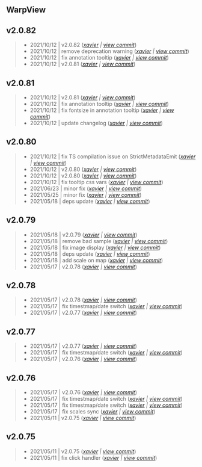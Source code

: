 WarpView
---

## v2.0.82

> +  2021/10/12  | v2.0.82  (*[xavier](marin.xavier@gmail.com) | [view commit](https://github.com/senx/warpview/commit/33906a3f953babfa7baf39bd1988f6d3cb2f8fdc)*)
> +  2021/10/12  | remove deprecation warning  (*[xavier](marin.xavier@gmail.com) | [view commit](https://github.com/senx/warpview/commit/48e41efc565935af0023582655fa6eb0e78a1056)*)
> +  2021/10/12  | fix annotation tooltip  (*[xavier](marin.xavier@gmail.com) | [view commit](https://github.com/senx/warpview/commit/69037d96d47dc4370a8058adb05a9020a29e8a1c)*)
> +  2021/10/12  | v2.0.81  (*[xavier](marin.xavier@gmail.com) | [view commit](https://github.com/senx/warpview/commit/21d77c92458501d40d84d90ab4eba5fda5e3ae1a)*)

## v2.0.81

> +  2021/10/12  | v2.0.81  (*[xavier](marin.xavier@gmail.com) | [view commit](https://github.com/senx/warpview/commit/982cd337d31e248042823301b380716d1885f7af)*)
> +  2021/10/12  | fix annotation tooltip  (*[xavier](marin.xavier@gmail.com) | [view commit](https://github.com/senx/warpview/commit/5db36dad2c3d1bae01cab8f6e4ecf933ab63d551)*)
> +  2021/10/12  | fix fontsize in annotation tooltip  (*[xavier](marin.xavier@gmail.com) | [view commit](https://github.com/senx/warpview/commit/90d97d1502bdd8b1d5ed6ed5fda125f72f3483fd)*)
> +  2021/10/12  | update changelog  (*[xavier](marin.xavier@gmail.com) | [view commit](https://github.com/senx/warpview/commit/bdc9ffec7416d4d734d566763885ff0aad6eaaa5)*)

## v2.0.80

> +  2021/10/12  | fix TS compilation issue on StrictMetadataEmit  (*[xavier](marin.xavier@gmail.com) | [view commit](https://github.com/senx/warpview/commit/be1a0a082db27922062742a40731e30ad5282e6e)*)
> +  2021/10/12  | v2.0.80  (*[xavier](marin.xavier@gmail.com) | [view commit](https://github.com/senx/warpview/commit/8c14f8de199aff40e2bb7c4e856a7c3157945caa)*)
> +  2021/10/12  | v2.0.80  (*[xavier](marin.xavier@gmail.com) | [view commit](https://github.com/senx/warpview/commit/fa24ac8aae3553f4d311f120ca17a108e36dc02d)*)
> +  2021/10/12  | fix tooltip css vars  (*[xavier](marin.xavier@gmail.com) | [view commit](https://github.com/senx/warpview/commit/14d9121fad2aafcd6cf4e7a8f43f4ccae6054327)*)
> +  2021/06/23  | minor fix  (*[xavier](marin.xavier@gmail.com) | [view commit](https://github.com/senx/warpview/commit/bb10b04ebef2b871950d79a84d313b3ca6161024)*)
> +  2021/05/25  | minor fix  (*[xavier](marin.xavier@gmail.com) | [view commit](https://github.com/senx/warpview/commit/625a4ce675e8c7c519203d5953856c41ddec6bcb)*)
> +  2021/05/18  | deps update  (*[xavier](marin.xavier@gmail.com) | [view commit](https://github.com/senx/warpview/commit/3bf32ef183dbaf416e82ac4091c7cfda2cc1db68)*)

## v2.0.79

> +  2021/05/18  | v2.0.79  (*[xavier](marin.xavier@gmail.com) | [view commit](https://github.com/senx/warpview/commit/c083331c8e62e7fc732bf12dd68c9d49fa0b5591)*)
> +  2021/05/18  | remove bad sample  (*[xavier](marin.xavier@gmail.com) | [view commit](https://github.com/senx/warpview/commit/8d0d2d8a403aa149688ed5accf2e24a1b91c93a9)*)
> +  2021/05/18  | fix image display  (*[xavier](marin.xavier@gmail.com) | [view commit](https://github.com/senx/warpview/commit/aaa287b6a09aa580cd52128fe00d73ae6848f3a4)*)
> +  2021/05/18  | deps update  (*[xavier](marin.xavier@gmail.com) | [view commit](https://github.com/senx/warpview/commit/a952b19cc7521082431359e40ac01e188f31d0d3)*)
> +  2021/05/18  | add scale on map  (*[xavier](marin.xavier@gmail.com) | [view commit](https://github.com/senx/warpview/commit/1d38d691ede380150c2766876ef5f32820a1a384)*)
> +  2021/05/17  | v2.0.78  (*[xavier](marin.xavier@gmail.com) | [view commit](https://github.com/senx/warpview/commit/27c7184a4d4c1ae3b184e82e554c96cc39b20435)*)

## v2.0.78

> +  2021/05/17  | v2.0.78  (*[xavier](marin.xavier@gmail.com) | [view commit](https://github.com/senx/warpview/commit/36d521b77a2f4ba92f8dd52242c7fa88cefb339c)*)
> +  2021/05/17  | fix timestmap/date switch  (*[xavier](marin.xavier@gmail.com) | [view commit](https://github.com/senx/warpview/commit/f926a1dcf516ba12cbeb8619b4a6c44a304324df)*)
> +  2021/05/17  | v2.0.77  (*[xavier](marin.xavier@gmail.com) | [view commit](https://github.com/senx/warpview/commit/86fde10de1efc7dc4bed6c6af97acdb7ba86bd2e)*)

## v2.0.77

> +  2021/05/17  | v2.0.77  (*[xavier](marin.xavier@gmail.com) | [view commit](https://github.com/senx/warpview/commit/b6ebcd3378a341936342ae54860f5d26ac525c09)*)
> +  2021/05/17  | fix timestmap/date switch  (*[xavier](marin.xavier@gmail.com) | [view commit](https://github.com/senx/warpview/commit/41e8319c9eee08e9098a34041fccfe50d0c07378)*)
> +  2021/05/17  | v2.0.76  (*[xavier](marin.xavier@gmail.com) | [view commit](https://github.com/senx/warpview/commit/23b77fa01c4a5a51430ede75a7827feeb37faed7)*)

## v2.0.76

> +  2021/05/17  | v2.0.76  (*[xavier](marin.xavier@gmail.com) | [view commit](https://github.com/senx/warpview/commit/1791ed525c0c2654ae01002ad790009b614b4ca8)*)
> +  2021/05/17  | fix timestmap/date switch  (*[xavier](marin.xavier@gmail.com) | [view commit](https://github.com/senx/warpview/commit/00cb8b895f08df98a98decdd4d0770d6f3d2c238)*)
> +  2021/05/17  | fix timestmap/date switch  (*[xavier](marin.xavier@gmail.com) | [view commit](https://github.com/senx/warpview/commit/8ecb726355da172999817ed9310b64b5a82d5b8f)*)
> +  2021/05/17  | fix scales sync  (*[xavier](marin.xavier@gmail.com) | [view commit](https://github.com/senx/warpview/commit/63fb5a9ab3b987df7255e1e825e9e99c538d19cd)*)
> +  2021/05/11  | v2.0.75  (*[xavier](marin.xavier@gmail.com) | [view commit](https://github.com/senx/warpview/commit/2b5c73b57b28ffe47fda442096e6fcb0c1a5e243)*)

## v2.0.75

> +  2021/05/11  | v2.0.75  (*[xavier](marin.xavier@gmail.com) | [view commit](https://github.com/senx/warpview/commit/66fa878ee67e614548c163069be81c648d25356b)*)
> +  2021/05/11  | fix click handler  (*[xavier](marin.xavier@gmail.com) | [view commit](https://github.com/senx/warpview/commit/05f56927c2a44415fac5009afe0036ab42122d32)*)



